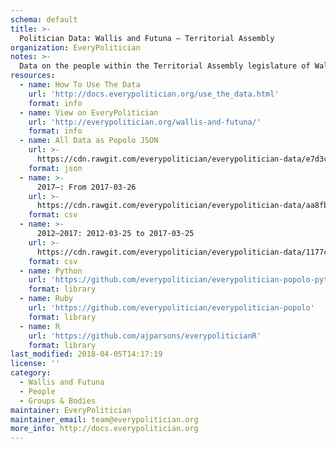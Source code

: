 ```yaml
---
schema: default
title: >-
  Politician Data: Wallis and Futuna — Territorial Assembly
organization: EveryPolitician
notes: >-
  Data on the people within the Territorial Assembly legislature of Wallis and Futuna.
resources:
  - name: How To Use The Data
    url: 'http://docs.everypolitician.org/use_the_data.html'
    format: info
  - name: View on EveryPolitician
    url: 'http://everypolitician.org/wallis-and-futuna/'
    format: info
  - name: All Data as Popolo JSON
    url: >-
      https://cdn.rawgit.com/everypolitician/everypolitician-data/e7d3cc15473c28eaceec8dad9a66469edd9bd1a8/data/Wallis_and_Futuna/Territorial_Assembly/ep-popolo-v1.0.json
    format: json
  - name: >-
      2017–: From 2017-03-26
    url: >-
      https://cdn.rawgit.com/everypolitician/everypolitician-data/aa8fbf81fff111a0d760b94b56f568f19ac652e1/data/Wallis_and_Futuna/Territorial_Assembly/term-2017.csv
    format: csv
  - name: >-
      2012–2017: 2012-03-25 to 2017-03-25
    url: >-
      https://cdn.rawgit.com/everypolitician/everypolitician-data/1177c15882fda13c375d3bf86072c186c6c20478/data/Wallis_and_Futuna/Territorial_Assembly/term-2012.csv
    format: csv
  - name: Python
    url: 'https://github.com/everypolitician/everypolitician-popolo-python'
    format: library
  - name: Ruby
    url: 'https://github.com/everypolitician/everypolitician-popolo'
    format: library
  - name: R
    url: 'https://github.com/ajparsons/everypoliticianR'
    format: library
last_modified: 2018-04-05T14:17:19
license: ''
category:
  - Wallis and Futuna
  - People
  - Groups & Bodies
maintainer: EveryPolitician
maintainer_email: team@everypolitician.org
more_info: http://docs.everypolitician.org
---
```

